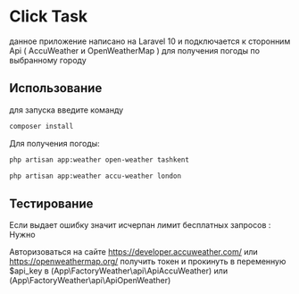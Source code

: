 # Click Task
данное приложение написано на Laravel 10 и подключается к сторонним Api ( AccuWeather  и OpenWeatherMap ) для получения погоды по выбранному городу 


## Использование
для запуска введите команду

```sh
composer install
```

Для получения погоды:
```sh
php artisan app:weather open-weather tashkent

```

```sh
php artisan app:weather accu-weather london

```



## Тестирование
Если выдает ошибку значит исчерпан лимит бесплатных запросов : Нужно

Авторизоваться на сайте https://developer.accuweather.com/ или https://openweathermap.org/
получить токен и прокинуть в переменную $api_key в (App\FactoryWeather\api\ApiAccuWeather) или (App\FactoryWeather\api\ApiOpenWeather)

